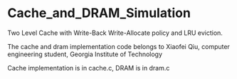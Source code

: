 # Cache_and_DRAM_Simulation
Two Level Cache with Write-Back Write-Allocate policy and LRU eviction.

The cache and dram implementation code belongs to Xiaofei Qiu, computer engineering student, Georgia Institute of Technology

Cache implementation is in cache.c, DRAM is in dram.c

